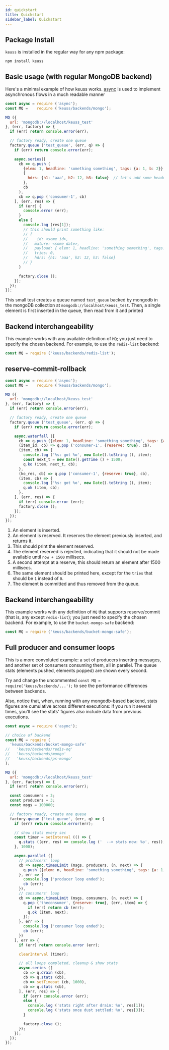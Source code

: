 ```yaml
---
id: quickstart
title: Quickstart
sidebar_label: Quickstart
---
```


## Package Install

`keuss` is installed in the regular way for any npm package:

```bash
npm install keuss
```

## Basic usage (with regular MongoDB backend)

Here's a minimal example of how keuss works. [async](https://www.npmjs.com/package/async) is used to implement asynchronous flows in a much readable manner

```javascript
const async = require ('async');
const MQ =    require ('keuss/backends/mongo');

MQ ({
  url: 'mongodb://localhost/keuss_test'
}, (err, factory) => {
  if (err) return console.error(err);

  // factory ready, create one queue
  factory.queue ('test_queue', (err, q) => {
    if (err) return console.error(err);

    async.series([
      cb => q.push (
        {elem: 1, headline: 'something something', tags: {a: 1, b: 2}}, // this is the payload
        {
          hdrs: {h1: 'aaa', h2: 12, h3: false}  // let's add some headers too
        },
        cb
      ),
      cb => q.pop ('consumer-1', cb)
    ], (err, res) => {
      if (err) {
        console.error (err);
      }
      else {
        console.log (res[1]);
        // this should print something like:
        // {
        //   _id: <some id>,
        //   mature: <some date>,
        //   payload: { elem: 1, headline: 'something something', tags: { a: 1, b: 2 } },
        //   tries: 0,
        //   hdrs: {h1: 'aaa', h2: 12, h3: false}
        // }
      }

      factory.close ();
    });
  });
});
```

This small test creates a queue named `test_queue` backed by mongodb in the mongoDB collection at `mongodb://localhost/keuss_test`. Then, a single element is first inserted in the queue, then read from it and printed

## Backend interchangeability

This example works with any available definition of `MQ`; you just need to specify the chosen backend. For example, to use the `redis-list` backend:

```js
const MQ = require ('keuss/backends/redis-list');
```

## reserve-commit-rollback

```javascript
const async = require ('async');
const MQ =    require ('keuss/backends/mongo');

MQ ({
  url: 'mongodb://localhost/keuss_test'
}, (err, factory) => {
  if (err) return console.error(err);

  // factory ready, create one queue
  factory.queue ('test_queue', (err, q) => {
    if (err) return console.error(err);

    async.waterfall ([
      cb => q.push ({elem: 1, headline: 'something something', tags: {a: 1, b: 2}}, cb),  // (1)
      (item_id, cb) => q.pop ('consumer-1', {reserve: true}, cb),                         // (2)
      (item, cb) => {
        console.log ('%s: got %o', new Date().toString (), item);                         // (3)
        const next_t = new Date().getTime () + 1500;
        q.ko (item, next_t, cb);                                                          // (4)
      },
      (ko_res, cb) => q.pop ('consumer-1', {reserve: true}, cb),                          // (5)
      (item, cb) => {
        console.log ('%s: got %o', new Date().toString (), item);                         // (6)
        q.ok (item, cb);                                                                  // (7)
      },
    ], (err, res) => {
      if (err) console.error (err);
      factory.close ();
    });
  });
});
```

1. An element is inserted.
2. An element is reserved. It reserves the element previously inserted, and returns it.
3. This should print the element reserved.
4. The element reserved is rejected, indicating that it should not be made available until `now + 1500` millisecs.
5. A second attempt at a reserve, this should return an element after 1500 millisecs.
6. The same element should be printed here, except for the `tries` that should be `1` instead of `0`.
7. The element is committed and thus removed from the queue.

## Backend interchangeability

This example works with any definition of `MQ` that supports reserve/commit (that is, any except `redis-list`); you just need to specify the chosen backend. For example, to use the `bucket-mongo-safe` backend:

```js
const MQ = require ('keuss/backends/bucket-mongo-safe');
```

## Full producer and consumer loops

This is a more convoluted example: a set of producers inserting messages, and another set of consumers consuming them, all in parallel. The queue stats (elements pushed, elements popped) are shown every second.

Try and change the uncommented `const MQ = require('keuss/backends/...');`  to see the performance differences between backends.

Also, notice that, when, running with any mongodb-based backend, stats figures are cumulative across different executions: if you run it several times, you'll see the stats' figures also include data from previous executions.

```js
const async = require ('async');

// choice of backend
const MQ = require (
  'keuss/backends/bucket-mongo-safe'
//   'keuss/backends/redis-oq'
//   'keuss/backends/mongo'
//   'keuss/backends/ps-mongo'
);

MQ ({
  url: 'mongodb://localhost/keuss_test'
}, (err, factory) => {
  if (err) return console.error(err);

  const consumers = 3;
  const producers = 3;
  const msgs = 100000;

  // factory ready, create one queue
  factory.queue ('test_queue', (err, q) => {
    if (err) return console.error(err);

    // show stats every sec
    const timer = setInterval (() => {
      q.stats ((err, res) => console.log ('  --> stats now: %o', res));
    }, 1000);

    async.parallel ([
      // producers' loop
      cb => async.timesLimit (msgs, producers, (n, next) => {
        q.push ({elem: n, headline: 'something something', tags: {a: 1, b: 2}}, next);
      }, err => {
        console.log ('producer loop ended');
        cb (err);
      }),
      // consumers' loop
      cb => async.timesLimit (msgs, consumers, (n, next) => {
        q.pop ('theconsumer', {reserve: true}, (err, item) => {
          if (err) return cb (err);
          q.ok (item, next);
        });
      }, err => {
        console.log ('consumer loop ended');
        cb (err);
      })
    ], err => {
      if (err) return console.error (err);

      clearInterval (timer);

      // all loops completed, cleanup & show stats
      async.series ([
        cb => q.drain (cb),
        cb => q.stats (cb),
        cb => setTimeout (cb, 1000),
        cb => q.stats (cb),
      ], (err, res) => {
        if (err) console.error (err);
        else {
          console.log ('stats right after drain: %o', res[1]);
          console.log ('stats once dust settled: %o', res[3]);
        }

        factory.close ();
      });
    });
  });
});
```
